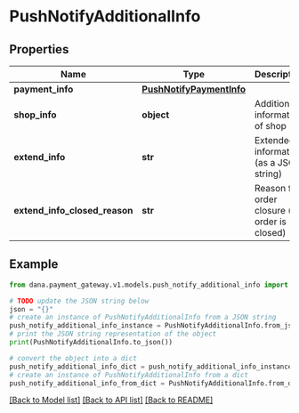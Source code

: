 # PushNotifyAdditionalInfo


## Properties

Name | Type | Description | Notes
------------ | ------------- | ------------- | -------------
**payment_info** | [**PushNotifyPaymentInfo**](PushNotifyPaymentInfo.md) |  | [optional] 
**shop_info** | **object** | Additional information of shop | [optional] 
**extend_info** | **str** | Extended information (as a JSON string) | [optional] 
**extend_info_closed_reason** | **str** | Reason for order closure (if order is closed) | [optional] 

## Example

```python
from dana.payment_gateway.v1.models.push_notify_additional_info import PushNotifyAdditionalInfo

# TODO update the JSON string below
json = "{}"
# create an instance of PushNotifyAdditionalInfo from a JSON string
push_notify_additional_info_instance = PushNotifyAdditionalInfo.from_json(json)
# print the JSON string representation of the object
print(PushNotifyAdditionalInfo.to_json())

# convert the object into a dict
push_notify_additional_info_dict = push_notify_additional_info_instance.to_dict()
# create an instance of PushNotifyAdditionalInfo from a dict
push_notify_additional_info_from_dict = PushNotifyAdditionalInfo.from_dict(push_notify_additional_info_dict)
```
[[Back to Model list]](../README.md#documentation-for-models) [[Back to API list]](../README.md#documentation-for-api-endpoints) [[Back to README]](../README.md)


